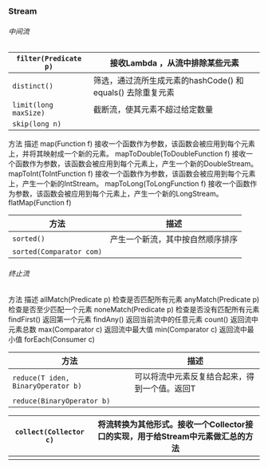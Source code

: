 ### Stream

###### 中间流

| `filter(Predicate p)` | 接收Lambda ，从流中排除某些元素                            |
| --------------------- | ---------------------------------------------------------- |
| `distinct()`          | 筛选，通过流所生成元素的hashCode() 和equals() 去除重复元素 |
| `limit(long maxSize)` | 截断流，使其元素不超过给定数量                             |
| `skip(long n)`        |                                                            |

方法	描述
map(Function f)	接收一个函数作为参数，该函数会被应用到每个元素上，并将其映射成一个新的元素。
mapToDouble(ToDoubleFunction f)	接收一个函数作为参数，该函数会被应用到每个元素上，产生一个新的DoubleStream。
mapToInt(ToIntFunction f)	接收一个函数作为参数，该函数会被应用到每个元素上，产生一个新的IntStream。
mapToLong(ToLongFunction f)	接收一个函数作为参数，该函数会被应用到每个元素上，产生一个新的LongStream。
flatMap(Function f)

| 方法                     | 描述                             |
| ------------------------ | -------------------------------- |
| `sorted()`               | 产生一个新流，其中按自然顺序排序 |
| `sorted(Comparator com)` |                                  |

###### 终止流

方法	描述
allMatch(Predicate p)	检查是否匹配所有元素
anyMatch(Predicate p)	检查是否至少匹配一个元素
noneMatch(Predicate p)	检查是否没有匹配所有元素
findFirst()	返回第一个元素
findAny()	返回当前流中的任意元素
count()	返回流中元素总数
max(Comparator c)	返回流中最大值
min(Comparator c)	返回流中最小值
forEach(Consumer c)

| 方法                               | 描述                                          |
| ---------------------------------- | --------------------------------------------- |
| `reduce(T iden, BinaryOperator b)` | 可以将流中元素反复结合起来，得到一个值。返回T |
| `reduce(BinaryOperator b)`         |                                               |

| `collect(Collector c)` | 将流转换为其他形式。接收一个Collector接口的实现，用于给Stream中元素做汇总的方法 |
| ---------------------- | ------------------------------------------------------------ |
|                        |                                                              |